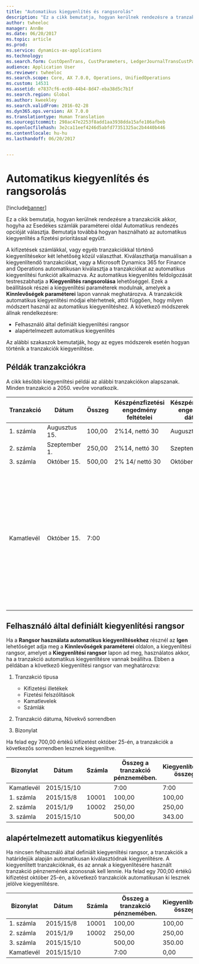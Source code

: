 ```yaml
---
title: "Automatikus kiegyenlítés és rangsorolás"
description: "Ez a cikk bemutatja, hogyan kerülnek rendezésre a tranzakciók akkor, hogyha az Esedékes számlák paraméterei oldal Automatikus rendezés opcióját választja. Bemutatja továbbá hogyan használható az automatikus kiegyenlítés a fizetési prioritással együtt."
author: twheeloc
manager: AnnBe
ms.date: 06/20/2017
ms.topic: article
ms.prod: 
ms.service: dynamics-ax-applications
ms.technology: 
ms.search.form: CustOpenTrans, CustParameters, LedgerJournalTransCustPaym
audience: Application User
ms.reviewer: twheeloc
ms.search.scope: Core, AX 7.0.0, Operations, UnifiedOperations
ms.custom: 14531
ms.assetid: e7837cf6-ec69-44b4-8d47-eba38d5c7b1f
ms.search.region: Global
ms.author: kweekley
ms.search.validFrom: 2016-02-28
ms.dyn365.ops.version: AX 7.0.0
ms.translationtype: Human Translation
ms.sourcegitcommit: 298ac47e2253f8add1aa3938dda15afe186afbeb
ms.openlocfilehash: 3e2ca11eef4246d5abfd77351325ac2b4440b446
ms.contentlocale: hu-hu
ms.lasthandoff: 06/20/2017


---
```


# <a name="automatic-settlement-and-prioritization"></a>Automatikus kiegyenlítés és rangsorolás

[!include[banner](../includes/banner.md)]


Ez a cikk bemutatja, hogyan kerülnek rendezésre a tranzakciók akkor, hogyha az Esedékes számlák paraméterei oldal Automatikus rendezés opcióját választja. Bemutatja továbbá hogyan használható az automatikus kiegyenlítés a fizetési prioritással együtt.

A kifizetések számlákkal, vagy egyéb tranzakciókkal történő kiegyenlítésekor két lehetőség közül választhat. Kiválaszthatja manuálisan a kiegyenlítendő tranzakciókat, vagy a Microsoft Dynamics 365 for Finance and Operations automatikusan kiválasztja a tranzakciókat az automatikus kiegyenlítési funkciót alkalmazva. Az automatikus kiegyenlítés feldolgozását testreszabhatja a **Kiegyenlítés rangsorolása** lehetőséggel. Ezek a beállítások részei a kiegyenlítési paraméterek modulnak, amelyek a **Kinnlevőségek paraméterei** lapon vannak meghatározva. A tranzakciók automatikus kiegyenlítési módjai eltérhetnek, attól függően, hogy milyen módszert használ az automatikus kiegyenlítéshez. A következő módszerek állnak rendelkezésre:

-   Felhasználó által definiált kiegyenlítési rangsor
-   alapértelmezett automatikus kiegyenlítés

Az alábbi szakaszok bemutatják, hogy az egyes módszerek esetén hogyan történik a tranzakciók kiegyenlítése.

## <a name="example-transactions"></a>Példák tranzakciókra
A cikk későbbi kiegyenlítési példái az alábbi tranzakciókon alapszanak. Minden tranzakció a 2050. vevőre vonatkozik.

| Tranzakció   | Dátum        | Összeg | Készpénzfizetési engedmény feltételei | Készpénzfizetési engedmény dátuma | Megjegyzések                                                                                                                                                                                      |
|---------------|-------------|--------|---------------------|--------------------|-----------------------------------------------------------------------------------------------------------------------------------------------------------------------------------------------|
| 1. számla     | Augusztus 15.   | 100,00 | 2%14, nettó 30        | Augusztus 29.          |                                                                                                                                                                                               |
| 2. számla     | Szeptember 1. | 250,00 | 2%14, nettó 30        | Szeptember 15.       |                                                                                                                                                                                               |
| 3. számla     | Október 15.  | 500,00 | 2% 14/ nettó 30        | Október 29.         |                                                                                                                                                                                               |
| Kamatlevél | Október 15.  | 7:00   |                     |                    | A kamatlevél az 1. és a 2. számlára vonatkozik. Az összeg kiszámolása során a 30 napja vagy annál régebben lejárt számlák esetében 2 százalékos kamat kerül felszámolásra. Példa: 0,02 × (100,00 + 250,00) = 7,00. |

## <a name="userdefined-settlement-priority"></a>Felhasználó által definiált kiegyenlítési rangsor
Ha a **Rangsor használata automatikus kiegyenlítésekhez** résznél az **Igen** lehetőséget adja meg a **Kinnlevőségek paraméterei** oldalon, a kiegyenlítési rangsor, amelyet a **Kiegyenlítési rangsor** lapon ad meg, használatos akkor, ha a tranzakció automatikus kiegyenlítésre vannak beállítva. Ebben a példában a következő kiegyenlítési rangsor van meghatározva:

1.  Tranzakció típusa
    -   Kifizetési illetékek
    -   Fizetési felszólítások
    -   Kamatlevelek
    -   Számlák

2.  Tranzakció dátuma, Növekvő sorrendben
3.  Bizonylat

Ha felad egy 700,00 értékű kifizetést október 25-én, a tranzakciók a következős sorrendben lesznek kiegyenlítve.

| Bizonylat       | Dátum       | Számla | Összeg a tranzakció pénznemében. | Kiegyenlítendő összeg | Egyenleg | Pénznem |
|---------------|------------|---------|--------------------------------|------------------|---------|----------|
| Kamatlevél | 2015/15/10 |         | 7:00                           | 7:00             | 0,00    | dollár      |
| 1. számla     | 2015/15/8  | 10001   | 100,00                         | 100,00           | 0,00    | dollár      |
| 2. számla     | 2015/1/9   | 10002   | 250,00                         | 250,00           | 0,00    | dollár      |
| 3. számla     | 2015/15/10 |         | 500,00                         | 343.00           | 157.00  | dollár      |

## <a name="default-automatic-settlement"></a>alapértelmezett automatikus kiegyenlítés
Ha nincsen felhasználó által definiált kiegyenlítési rangsor, a tranzakciók a határidejük alapján automatikusan kiválasztódnak kiegyenlítésre. A kiegyenlített tranzakcióknak, és az annak a kiegyenlítésére használt tranzakció pénznemének azonosnak kell lennie. Ha felad egy 700,00 értékű kifizetést október 25-én, a következő tranzakciók automatikusan ki lesznek jelölve kiegyenlítésre.

| Bizonylat       | Dátum       | Számla | Összeg a tranzakció pénznemében. | Kiegyenlítendő összeg | Egyenleg | Pénznem |
|---------------|------------|---------|--------------------------------|------------------|---------|----------|
| 1. számla     | 2015/15/8  | 10001   | 100,00                         | 100,00           | 0,00    | dollár      |
| 2. számla     | 2015/1/9   | 10002   | 250,00                         | 250,00           | 0,00    | dollár      |
| 3. számla     | 2015/15/10 |         | 500,00                         | 350.00           | 150,00  | dollár      |
| Kamatlevél | 2015/15/10 |         | 7:00                           | 0,00             | 0,00    | dollár      |






